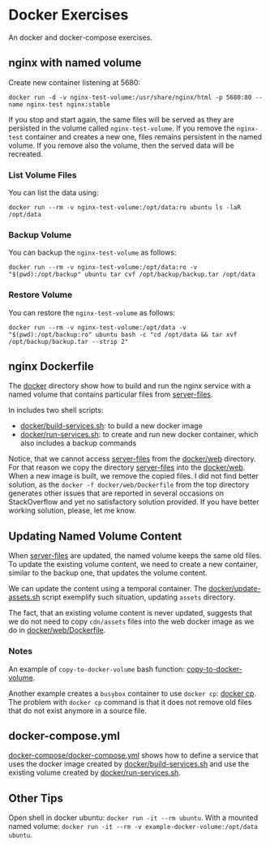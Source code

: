 # Docker Exercises
An docker and docker-compose exercises.

## nginx with named volume

Create new container listening at 5680:
```shell
docker run -d -v nginx-test-volume:/usr/share/nginx/html -p 5680:80 --name nginx-test nginx:stable
```

If you stop and start again, the same files will be served as they are persisted in the volume called `nginx-test-volume`.
If you remove the `nginx-test` container and creates a new one, files remains persistent in the named volume.
If you remove also the volume, then the served data will be recreated.

### List Volume Files

You can list the data using:
```shell
docker run --rm -v nginx-test-volume:/opt/data:ro ubuntu ls -laR /opt/data
```

### Backup Volume

You can backup the `nginx-test-volume` as follows:
```shell
docker run --rm -v nginx-test-volume:/opt/data:ro -v "$(pwd):/opt/backup" ubuntu tar cvf /opt/backup/backup.tar /opt/data
```

### Restore Volume 

You can restore the `nginx-test-volume` as follows:
```shell
docker run --rm -v nginx-test-volume:/opt/data -v "$(pwd):/opt/backup:ro" ubuntu bash -c "cd /opt/data && tar xvf /opt/backup/backup.tar --strip 2"
```

## nginx Dockerfile

The [docker](docker) directory show how to build and run the nginx service with a named volume that contains particular files from [server-files](server-files).

In includes two shell scripts:
- [docker/build-services.sh](docker/build-services.sh): to build a new docker image
- [docker/run-services.sh](docker/run-services.sh): to create and run new docker container, which also includes a backup commands

Notice, that we cannot access [server-files](server-files) from the [docker/web](docker/web) directory. For that reason we copy the directory [server-files](server-files) into the [docker/web](docker/web). When a new image is built, we remove the copied files. I did not find better solution, as the `docker -f docker/web/Dockerfile` from the top directory generates other issues that are reported in several occasions on StackOverflow and yet no satisfactory solution provided. If you have better working solution, please, let me know.

## Updating Named Volume Content

When [server-files](server-files) are updated, the named volume keeps the same old files. To update the existing volume content, we need to create a new container, similar to the backup one, that updates the volume content.

We can update the content using a temporal container. The [docker/update-assets.sh](docker/update-assets.sh) script exemplify such situation, updating `assets` directory.

The fact, that an existing volume content is never updated, suggests that we do not need to copy `cdn/assets` files into the web docker image as we do in [docker/web/Dockerfile](docker/web/Dockerfile).

### Notes

An example of `copy-to-docker-volume` bash function: [copy-to-docker-volume](https://stackoverflow.com/a/68511611/1065654).

Another example creates a `busybox` container to use `docker cp`: [docker cp](https://stackoverflow.com/a/55683656). The problem with `docker cp` command is that it does not remove old files that do not exist anymore in a source file.

## docker-compose.yml 

[docker-compose/docker-compose.yml](docker-compose/docker-compose.yml) shows how to define a service that uses the docker image created by [docker/build-services.sh](docker/build-services.sh) and use the existing volume created by [docker/run-services.sh](docker/run-services.sh).

## Other Tips 

Open shell in docker ubuntu: `docker run -it --rm ubuntu`. With a mounted named volume: `docker run -it --rm -v example-docker-volume:/opt/data ubuntu`.

